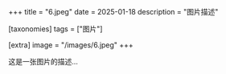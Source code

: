 +++
title = "6.jpeg"
date = 2025-01-18
description = "图片描述"

[taxonomies]
tags = ["图片"]

[extra]
image = "/images/6.jpeg"
+++

这是一张图片的描述...

